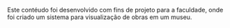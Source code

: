 Este contéudo foi desenvolvido com fins de projeto para a faculdade, onde foi criado um sistema para visualização de obras em um museu. 
